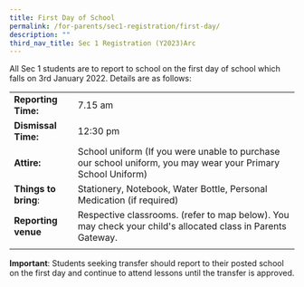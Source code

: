 ```yaml
---
title: First Day of School
permalink: /for-parents/sec1-registration/first-day/
description: ""
third_nav_title: Sec 1 Registration (Y2023)Arc
---
```



All Sec 1 students are to report to school on the first day of school which falls on 3rd January 2022.
Details are as follows:



|  |  | 
| -------- | -------- | 
| **Reporting Time:**     | 7.15 am     |
| **Dismissal Time:** | 12:30 pm | 
| **Attire:** | School uniform (If you were unable to purchase our school uniform, you may wear your Primary School Uniform) | 
|**Things to bring**:   | Stationery, Notebook, Water Bottle, Personal Medication (if required) | 
| **Reporting venue** | Respective classrooms.  (refer to map below). You may check your child's allocated class in Parents Gateway.  | 
|  |  |

**Important**: Students seeking transfer should report to their posted school on the first day and continue to attend lessons until the transfer is approved.